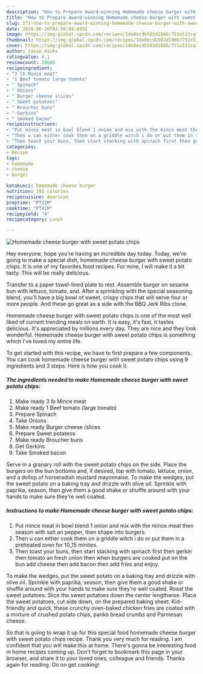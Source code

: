 ```yaml
---
description: "How to Prepare Award-winning Homemade cheese burger with sweet potato chips"
title: "How to Prepare Award-winning Homemade cheese burger with sweet potato chips"
slug: 571-how-to-prepare-award-winning-homemade-cheese-burger-with-sweet-potato-chips
date: 2020-06-16T03:56:04.693Z
image: https://img-global.cpcdn.com/recipes/1de8ecdb503d1866/751x532cq70/homemade-cheese-burger-with-sweet-potato-chips-recipe-main-photo.jpg
thumbnail: https://img-global.cpcdn.com/recipes/1de8ecdb503d1866/751x532cq70/homemade-cheese-burger-with-sweet-potato-chips-recipe-main-photo.jpg
cover: https://img-global.cpcdn.com/recipes/1de8ecdb503d1866/751x532cq70/homemade-cheese-burger-with-sweet-potato-chips-recipe-main-photo.jpg
author: Janie Hicks
ratingvalue: 4.1
reviewcount: 39680
recipeingredient:
- "3 lb Mince meat"
- "1 Beef tomato large tomato"
- " Spinach"
- " Onions"
- " Burger cheese slices"
- " Sweet potateos"
- " Broucher buns"
- " Gerkins"
- " Smoked bacon"
recipeinstructions:
- "Put mince meat in bowl blend 1 onion and mix with the mince meat then season with salt an pepper, then shape into burgers."
- "Then u can either cook them on a griddle witch i do or put them in a preheated oven for 10_15 minites."
- "Then toast your buns, then start stacking with spinach first then gerkin then tomato an fresh onion then when burgers are cooked put on the bun add cheese then add bacon then add fries and enjoy."
categories:
- Recipe
tags:
- homemade
- cheese
- burger

katakunci: homemade cheese burger 
nutrition: 193 calories
recipecuisine: American
preptime: "PT22M"
cooktime: "PT41M"
recipeyield: "4"
recipecategory: Lunch

---
```



![Homemade cheese burger with sweet potato chips](https://img-global.cpcdn.com/recipes/1de8ecdb503d1866/751x532cq70/homemade-cheese-burger-with-sweet-potato-chips-recipe-main-photo.jpg)

Hey everyone, hope you're having an incredible day today. Today, we're going to make a special dish, homemade cheese burger with sweet potato chips. It is one of my favorites food recipes. For mine, I will make it a bit tasty. This will be really delicious.

Transfer to a paper towel-lined plate to rest. Assemble burger on sesame bun with lettuce, tomato, and. After a sprinkling with the special seasoning blend, you&#39;ll have a big bowl of sweet, crispy chips that will serve four or more people. And these go great as a side with the BBQ Jerk Ribs clone.

Homemade cheese burger with sweet potato chips is one of the most well liked of current trending meals on earth. It is easy, it's fast, it tastes delicious. It's appreciated by millions every day. They are nice and they look wonderful. Homemade cheese burger with sweet potato chips is something which I've loved my entire life.


To get started with this recipe, we have to first prepare a few components. You can cook homemade cheese burger with sweet potato chips using 9 ingredients and 3 steps. Here is how you cook it.

<!--inarticleads1-->

##### The ingredients needed to make Homemade cheese burger with sweet potato chips:

1. Make ready 3 lb Mince meat
1. Make ready 1 Beef tomato (large tomato)
1. Prepare  Spinach
1. Take  Onions
1. Make ready  Burger cheese /slices
1. Prepare  Sweet potateos
1. Make ready  Broucher buns
1. Get  Gerkins
1. Take  Smoked bacon


Serve in a granary roll with the sweet potato chips on the side. Place the burgers on the bun bottoms and, if desired, top with tomato, lettuce, onion, and a dollop of horseradish mustard mayonnaise. To make the wedges, put the sweet potato on a baking tray and drizzle with olive oil. Sprinkle with paprika, season, then give them a good shake or shuffle around with your hands to make sure they&#39;re well coated. 

<!--inarticleads2-->

##### Instructions to make Homemade cheese burger with sweet potato chips:

1. Put mince meat in bowl blend 1 onion and mix with the mince meat then season with salt an pepper, then shape into burgers.
1. Then u can either cook them on a griddle witch i do or put them in a preheated oven for 10_15 minites.
1. Then toast your buns, then start stacking with spinach first then gerkin then tomato an fresh onion then when burgers are cooked put on the bun add cheese then add bacon then add fries and enjoy.


To make the wedges, put the sweet potato on a baking tray and drizzle with olive oil. Sprinkle with paprika, season, then give them a good shake or shuffle around with your hands to make sure they&#39;re well coated. Roast the sweet potatoes: Slice the sweet potatoes down the center lengthwise. Place the sweet potatoes, cut side down, on the prepared baking sheet. Kid-friendly and quick, these crunchy oven-baked chicken fries are coated with a mixture of crushed potato chips, panko bread crumbs and Parmesan cheese. 

So that is going to wrap it up for this special food homemade cheese burger with sweet potato chips recipe. Thank you very much for reading. I am confident that you will make this at home. There's gonna be interesting food in home recipes coming up. Don't forget to bookmark this page in your browser, and share it to your loved ones, colleague and friends. Thanks again for reading. Go on get cooking!
